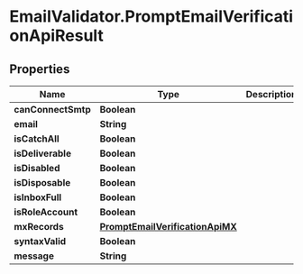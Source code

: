 # EmailValidator.PromptEmailVerificationApiResult

## Properties
Name | Type | Description | Notes
------------ | ------------- | ------------- | -------------
**canConnectSmtp** | **Boolean** |  | [optional] 
**email** | **String** |  | [optional] 
**isCatchAll** | **Boolean** |  | [optional] 
**isDeliverable** | **Boolean** |  | [optional] 
**isDisabled** | **Boolean** |  | [optional] 
**isDisposable** | **Boolean** |  | [optional] 
**isInboxFull** | **Boolean** |  | [optional] 
**isRoleAccount** | **Boolean** |  | [optional] 
**mxRecords** | [**PromptEmailVerificationApiMX**](PromptEmailVerificationApiMX.md) |  | [optional] 
**syntaxValid** | **Boolean** |  | [optional] 
**message** | **String** |  | [optional] 

